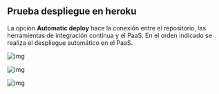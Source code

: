 ## Prueba despliegue en heroku

La opción **Automatic deploy** hace la conexión entre el repositorio, las herramientas de integración contínua y el PaaS. En el orden indicado se realiza el despliegue automático en el PaaS.

![img](https://dl.dropboxusercontent.com/s/jz26852ow3lonlf/CC-Hito3-2.png?dl=0)

![img](https://dl.dropboxusercontent.com/s/u35y0ye5tlrqf4u/CC-Hito3-3.png?dl=0)

![img](https://dl.dropboxusercontent.com/s/ok2nnsf1q4td93c/CC-Hito3-4.png?dl=0)

